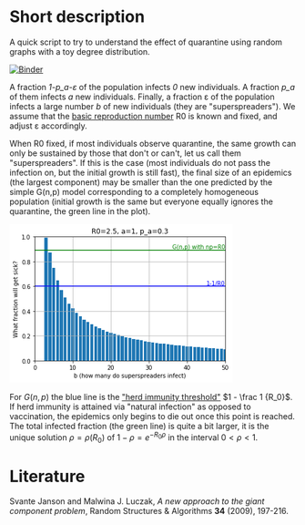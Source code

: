 # Short description

A quick script to try to understand the effect of quarantine using random graphs with a toy degree distribution. 

[![Binder](https://mybinder.org/badge_logo.svg)](https://mybinder.org/v2/gh/valentas-kurauskas/heterogeneous-population-epidemics/master)

A fraction *1-p_a-ε* of the population infects *0* new individuals.
A fraction *p_a* of them infects *a* new individuals. Finally, a fraction ε of the population infects a large number *b* of new individuals (they are "superspreaders"). We assume that the [basic reproduction number](https://en.wikipedia.org/wiki/Basic_reproduction_number) R0 is known and fixed, and adjust ε accordingly.

When R0 fixed, if most individuals observe quarantine, the same growth can only be sustained by those that don't or can't, let us call them "superspreaders". If this is the case (most individuals do not pass the infection on, but the initial growth is still fast), the final size of an epidemics (the largest component) may be smaller than the one predicted by the simple G(n,p) model corresponding to a completely homogeneous population (initial growth is the same but everyone equally ignores the quarantine, the green line in the plot).

![Example chart](example.png "30% infect 1, 100ε% (the superspreaders) infect b, others infect 0")

For $G(n,p)$ the blue line is the ["herd immunity threshold"](https://en.wikipedia.org/wiki/Herd_immunity#Mechanics) $1 - \frac 1 {R_0}$. If herd immunity is attained via "natural infection" as opposed to vaccination, the epidemics only begins to die out once this point is reached. The total infected fraction (the green line) is quite a bit larger, it is the unique solution $\rho=\rho(R_0)$ of $1-\rho = e^{-R_0 \rho}$
in the interval $0 < \rho < 1$.

# Literature

Svante Janson and Malwina J. Luczak, *A new approach to the giant component problem*, Random Structures & Algorithms **34** (2009), 197-216.
